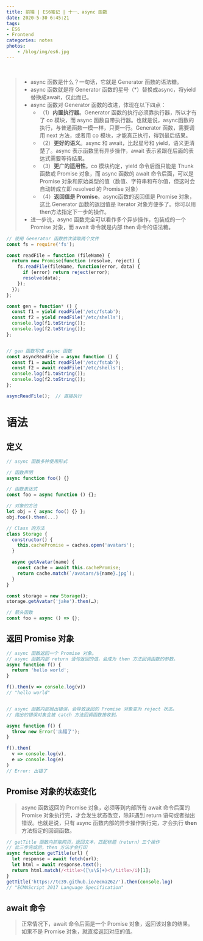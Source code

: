 ```yaml
---
title: 前端 | ES6笔记 | 十一、async 函数
date: 2020-5-30 6:45:21
tags: 
- ES6
- Frontend
categories: notes
photos:
    - /blog/img/es6.jpg
---
```


<br>
<!--more-->


> - async 函数是什么？一句话，它就是 Generator 函数的语法糖。
> - async 函数就是将 Generator 函数的星号（*）替换成async，将yield替换成await，仅此而已。
> - async 函数对 Generator 函数的改进，体现在以下四点：
>   - （1）**内置执行器**。Generator 函数的执行必须靠执行器，所以才有了 co 模块，而 async 函数自带执行器。也就是说，async函数的执行，与普通函数一模一样，只要一行。Generator 函数，需要调用 next 方法，或者用 co 模块，才能真正执行，得到最后结果。
>   - （2）**更好的语义**。async 和 await，比起星号和 yield，语义更清楚了。async 表示函数里有异步操作，await 表示紧跟在后面的表达式需要等待结果。
>   - （3）**更广的适用性**。co 模块约定，yield 命令后面只能是 Thunk 函数或 Promise 对象，而 async 函数的 await 命令后面，可以是 Promise 对象和原始类型的值（数值、字符串和布尔值，但这时会自动转成立即 resolved 的 Promise 对象）
>   - （4）**返回值是 Promise**。async函数的返回值是 Promise 对象，这比 Generator 函数的返回值是 Iterator 对象方便多了。你可以用then方法指定下一步的操作。
> - 进一步说，async 函数完全可以看作多个异步操作，包装成的一个 Promise 对象，而 await 命令就是内部 then 命令的语法糖。


```js
// 使用 Generator 函数依次读取两个文件
const fs = require('fs');

const readFile = function (fileName) {
  return new Promise(function (resolve, reject) {
    fs.readFile(fileName, function(error, data) {
      if (error) return reject(error);
      resolve(data);
    });
  });
};

const gen = function* () {
  const f1 = yield readFile('/etc/fstab');
  const f2 = yield readFile('/etc/shells');
  console.log(f1.toString());
  console.log(f2.toString());
};


// gen 函数写成 async 函数
const asyncReadFile = async function () {
  const f1 = await readFile('/etc/fstab');
  const f2 = await readFile('/etc/shells');
  console.log(f1.toString());
  console.log(f2.toString());
};

asyncReadFile();  // 直接执行
```


# 语法

## 定义

```js
// async 函数多种使用形式

// 函数声明
async function foo() {}

// 函数表达式
const foo = async function () {};

// 对象的方法
let obj = { async foo() {} };
obj.foo().then(...)

// Class 的方法
class Storage {
  constructor() {
    this.cachePromise = caches.open('avatars');
  }

  async getAvatar(name) {
    const cache = await this.cachePromise;
    return cache.match(`/avatars/${name}.jpg`);
  }
}

const storage = new Storage();
storage.getAvatar('jake').then(…);

// 箭头函数
const foo = async () => {};
```

## 返回 Promise 对象


```js
// async 函数返回一个 Promise 对象。
// async 函数内部 return 语句返回的值，会成为 then 方法回调函数的参数。
async function f() {
  return 'hello world';
}

f().then(v => console.log(v))
// "hello world"


// async 函数内部抛出错误，会导致返回的 Promise 对象变为 reject 状态。
// 抛出的错误对象会被 catch 方法回调函数接收到。

async function f() {
  throw new Error('出错了');
}

f().then(
  v => console.log(v),
  e => console.log(e)
)
// Error: 出错了
```

## Promise 对象的状态变化


> async 函数返回的 Promise 对象，必须等到内部所有 await 命令后面的 Promise 对象执行完，才会发生状态改变，除非遇到 return 语句或者抛出错误。也就是说，只有 async 函数内部的异步操作执行完，才会执行 **then** 方法指定的回调函数。

```js
// getTitle 函数内抓取网页，返回文本，匹配标题（return）三个操作
// 此三步完成后，then 方法才会打印
async function getTitle(url) {
  let response = await fetch(url);
  let html = await response.text();
  return html.match(/<title>([\s\S]+)<\/title>/i)[1];
}
getTitle('https://tc39.github.io/ecma262/').then(console.log)
// "ECMAScript 2017 Language Specification"

```

## await 命令

> 正常情况下，await 命令后面是一个 Promise 对象，返回该对象的结果。如果不是 Promise 对象，就直接返回对应的值。







